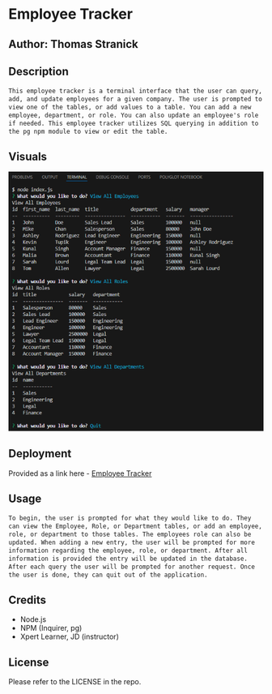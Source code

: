# Employee Tracker
## Author: Thomas Stranick

## Description
    This employee tracker is a terminal interface that the user can query, add, and update employees for a given company. The user is prompted to view one of the tables, or add values to a table. You can add a new employee, department, or role. You can also update an employee's role if needed. This employee tracker utilizes SQL querying in addition to the pg npm module to view or edit the table.
## Visuals

<img src="./assets/Screenshot 2024-04-24 093402.png" >

## Deployment

Provided as a link here - [Employee Tracker](https://github.com/ThStranick15/employee_tracker)

## Usage
    To begin, the user is prompted for what they would like to do. They can view the Employee, Role, or Department tables, or add an employee, role, or department to those tables. The employees role can also be updated. When adding a new entry, the user will be prompted for more information regarding the employee, role, or department. After all information is provided the entry will be updated in the database. After each query the user will be prompted for another request. Once the user is done, they can quit out of the application.

## Credits

- Node.js
- NPM (Inquirer, pg)
- Xpert Learner, JD (instructor)

## License

Please refer to the LICENSE in the repo.